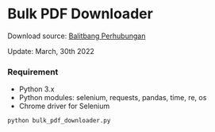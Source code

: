 # Bulk PDF Downloader

Download source: [Balitbang Perhubungan](https://balitbanghub.dephub.go.id/kategori/materi-kegiatan)

Update: March, 30th 2022

### Requirement

- Python 3.x
- Python modules: selenium, requests, pandas, time, re, os
- Chrome driver for Selenium

```bash
python bulk_pdf_downloader.py
```

